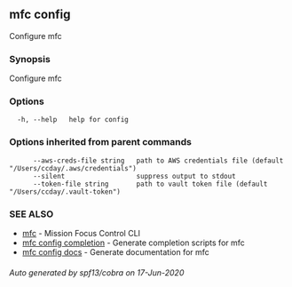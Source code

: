 ## mfc config

Configure mfc

### Synopsis

Configure mfc

### Options

```
  -h, --help   help for config
```

### Options inherited from parent commands

```
      --aws-creds-file string   path to AWS credentials file (default "/Users/ccday/.aws/credentials")
      --silent                  suppress output to stdout
      --token-file string       path to vault token file (default "/Users/ccday/.vault-token")
```

### SEE ALSO

* [mfc](mfc.md)	 - Mission Focus Control CLI
* [mfc config completion](mfc_config_completion.md)	 - Generate completion scripts for mfc
* [mfc config docs](mfc_config_docs.md)	 - Generate documentation for mfc

###### Auto generated by spf13/cobra on 17-Jun-2020
